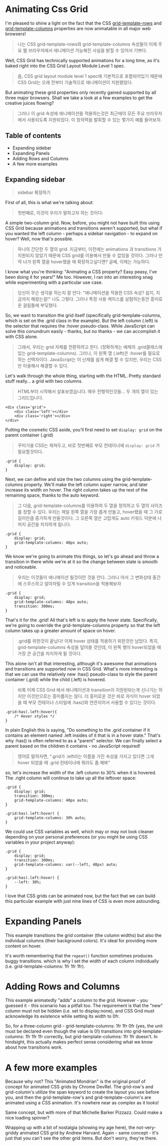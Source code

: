 # Animating Css Grid

I'm pleased to shine a light on the fact that the CSS <u>grid-template-rows</u>
and <u>grid-template-columns</u> properties are now animatable in all major web browsers!
> 나는 CSS grid-template-rows와 grid-template-columns 속성들이 이제  주요 웹 브라우저에서 애니메이션 가능해진 사실을 밝힐 수 있어서 기쁘다.

Well, CSS Grid has technically supported animations for a long time, as it's baked right into the CSS Grid Layout Module Level 1 spec.
> 음, CSS grid layout module level 1 spec에 기본적으로 포함되어있기 때문에 CSS Grid는 오래 전부터 기술적으로 애니메이션이 지원됐었다. 

But animating these grid properties only recently gained supported by all three major browsers. Shall we take a look at a few examples to get the creative juices flowing?
> 그러나 이 grid 속성에 애니메이션을 적용하는것은 최근에야 모든 주요 브라우저에서 사용되도록 지원되었다. 이 창의력을 발휘할 수 있는 몇가지 예를 들어보자.

## Table of contents
* Expanding sidebar
* Expanding Panels
* Adding Rows and Columns
* A few more examples

## Expanding sidebar
> sidebar 확장하기

First of all, this is what we're talking about:
> 첫번째로, 이것이 우리가 말하고자 하는 것이다:

A simple two-column grid. Now, before, you might not have built this using CSS Grid because animations and transitions weren't supported, but what if you wanted the left column - perhaps a sidebar navigation - to expand on hover? Well, now that's possible.
> 하나의 간단한 두 열의 grid. 지금부터, 이전에는 animations 과 transitions 가 지원되지 않았기 때문에  CSS grid를 이용해서 만들 수 없었을 것이다. 그러나 만약 너가 왼쪽 열을 hover했을 때 확장하고싶다면? 글쎄, 이제는 가능하다.

I know what you're thinking: "Animating a CSS property? Easy peasy, I've been doing it for years!" Me too. However, I ran into an interesting snag while experimenting with a particular use case.
>당신이 무슨 생각을 하는지 잘 안다: "애니메이션을 적용한 CSS 속성? 쉽지, 지금까지 해왔는걸!" 나도 그렇다. 그러나 특정 사용 케이스를 실험하는동안 흥미로운 걸림돌에 부딪쳤다. 

So, we want to transition the grid itself (specifically grid-template-columns, which is set on the .grid class in the example). But the left column (.left) is the selector that requires the :hover pseudo-class. While JavaScript can solve this conundrum easily - thanks, but no thanks - we can accomplish it with CSS alone.
> 그래서, 우리는 grid 자체를 전환하려고 한다. (정확하게는 예제의 .grid클래스에 있는 grid-template-columns). 그러나, 이 왼쪽 열 (.left)은 :hover를 필요로 하는 선택자이다. JavaScript는 이 난제를 쉽게 해결 할 수 있지만, 우리는 CSS만 이용해서 해결할 수 있다.

Let's walk through the whole thing, starting with the HTML. Pretty standard stuff really... a grid with two columns.
> HTML부터 시작해서 살표보겠습니다. 매우 전형적인것들... 두 개의 열이 있는 그리드입니다.

```
<div class='grid'>
	<div class='left'></div>
	<div class='right'></div>
</div>
```

Putting the cosmetic CSS aside, you'll first need to set `display: grid` on the parent container (.grid)
> 꾸미기용 CSS는 제쳐두고, 바로 첫번째로 부모 컨테이너에  `display: grid` 가 필요할것이다. 

```
.grid {
	display: grid;
}
```

Next, we can define and size the two columns using the grid-template-columns property. We'll make the left column super narrow, and later increase its width on hover. The right column takes up the rest of the remaining space, thanks to the auto keyword.
> 그 다음, grid-template-columns를 이용하여 두 열을 정의하고 두 열의 사이즈를 정할 수 있다. 우리는 제일 왼쪽 열을 가장 좁게 만들고, hover됐을 때 그 가로길이만큼 증가하게 만들것이다. 그 오른쪽 열은 고맙게도 auto 키워드 덕분에 나머지 공간을 차지하게 됩니다.   

```
.grid {
	display: grid;
	grid-template-columns: 48px auto;
}
```

We know we're going to animate this things, so let's go ahead and throw a transition in there while we're at it so the change between state is smooth and noticeable.
> 우리는 이것들이 애니메이션 될것이란 것을 안다. 그러니 어서 그 변화상태 중간에 스무스하고 알아차릴 수 있게 transition을 적용해보자

```
.grid {
	display: grid;
	grid-template-columns: 48px auto;
	transition: 300ms;
}
```

That's it for the .grid! All that's left is to apply the hover state. Specifically, we're going to override the grid-template-columns property so that the left column takes up a greater amount of space on hover.
> .grid를 위한것이 끝났다! 이제 hover 상태를 적용하기 위한것만 남았다. 특히, grid-template-columns 속성을 덮어쓸 것인데, 이 왼쪽 행이 hover되었을 때 가장 큰 공간을 차지하게 될 것이다.

This alone isn't all that interesting, although it's awesome that animations and transitions are supported now in CSS Grid. What's more interesting is that we can use the relatively new :has() pseudo-class to style the parent container (.grid) while the child (.left) is hovered.
> 비록 이제  CSS Grid 에서 애니메이션과 transition이 지원된돠는게 신나기는 하지만 이것만으로는 흥미롭지는 않다. 더 흥미로운 것은 바로 자식이 hover 되었을 때 부모 컨테이너 스타일에 :has()와 연관지어서 사용할 수 있다는 것이다.

```
.grid:has(.left:hover){
	/* Hover styles */
}
```

In plain English this is saying, "Do something to the .grid container if it contains an element named .left insides of it that is in a hover state." That's why :has() is often referred to as a "parent" selector. We can finally select a parent based on the children it contains - no JavaScript required!
>영어로 말하자면, ".grid가 .left라는 이름을 가진 속성을 가지고 있다면 그게 hover 되었을 때 .grid 컨테이너에 뭐라도 좀 해봐"

so, let's increase the width of the .left column to 30% when it is hovered. The .right column will continue to take up all the leftover space:
```
.grid {
	display: grid;
	transition: 300ms;
	grid-template-columns: 48px auto;
}

.grid:has(.left:hover) {
	grid-template-columns: 30% auto;
}
```

We could use CSS variables as well, which may or may not look cleaner depending on your personal preferences (or you might be using CSS variables in your project anyway):

```
.grid {
	display: grid;
	transition: 300ms;
	grid-template-columns: var(--left, 48px) auto;
}

.grid:has(.left:hover) {
	--left: 30%;
}
```

I love that CSS grids can be animated now, but the fact that we can build this particular example with just nine lines of CSS is even more astounding.


# Expanding Panels

 
This example transitions the grid container (the column widths) but also the individual columns (their background colors). It's ideal for providing more content on hover.

It's worth remembering that the `repeat()` function sometimes produces buggy transitions. which is why I set the width of each column individually (i.e. grid-template-columns: 1fr 1fr 1fr).

# Adding Rows and Columns

This example animatedly "adds" a column to the grid. However - you guessed it - this scenario has a pitfall too. The requirement is that the "new" column must not be hidden (i.e. set to display:none), and CSS Grid must acknowledge its existence while setting its width to 0fr.

So, for a three-column grid - grid-template-columns: 1fr 1fr 0fr (yes, the unit must be declared even though the value is 0!) transitions into grid-template-columns: 1fr 1fr 1fr correctly, but grid-template-columns: 1fr 1fr doesn't. In hindsight, this actually makes perfect sense considering what we know about how transitions work.


# A few more examples

Because why not?
This "Animated Mondrian" is the original proof of concept for animated CSS grids by Chrome DevRel. The grid-row's and grid-column's utilize the span keyword to create the layout you see before you, and then the grid-template-row's and grid-template-column's are animated using a CSS animation. It's nowhere near as complex as it looks!

Same concept, but with more of that Michelle Barker Pizzazz. Could make a nice loading spinner?

Wrapping up with a bit of nostalgia (showing my age here), the not-very-griddy animated CSS grid by Andrew Harvard. Again - same concept - it's just that you can't see the other grid items. But don't worry, they're there.


